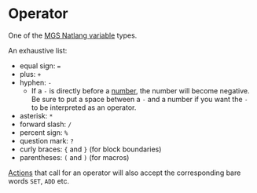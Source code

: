 # Operator

One of the [MGS Natlang variable](../../mgs/variables_mgs) types.

An exhaustive list:

- equal sign: `=`
- plus: `+`
- hyphen: `-`
	- If a `-` is directly before a [number](../../mgs/variables/number), the number will become negative. Be sure to put a space between a `-` and a number if you want the `-` to be interpreted as an operator.
- asterisk: `*`
- forward slash: `/`
- percent sign: `%`
- question mark: `?`
- curly braces: `{` and `}` (for block boundaries)
- parentheses: `(` and `)` (for macros)

[Actions](../../Actions) that call for an operator will also accept the corresponding bare words `SET`, `ADD` etc.
